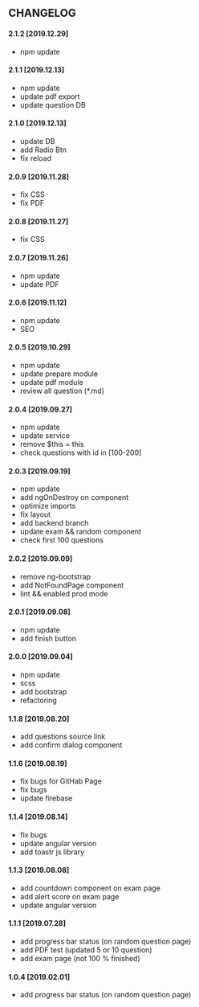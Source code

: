 ## CHANGELOG

#### 2.1.2 [2019.12.29]

- npm update
 
#### 2.1.1 [2019.12.13] 

- npm update
- update pdf export
- update question DB

#### 2.1.0 [2019.12.13] 

- update DB
- add Radio Btn
- fix reload

#### 2.0.9 [2019.11.28] 

- fix CSS 
- fix PDF

#### 2.0.8 [2019.11.27] 

- fix CSS

#### 2.0.7 [2019.11.26] 

- npm update
- update PDF

#### 2.0.6 [2019.11.12] 

 - npm update
 - SEO
 
#### 2.0.5 [2019.10.29] 

 - npm update
 - update prepare module
 - update pdf module
 - review all question (*.md) 
 
#### 2.0.4 [2019.09.27]

- npm update
- update service
- remove $this = this
- check questions with id in [100-200]

#### 2.0.3 [2019.09.19]

- npm update
- add ngOnDestroy on component
- optimize imports
- fix layout
- add backend branch
- update exam && random component
- check first 100 questions

#### 2.0.2 [2019.09.09]

- remove ng-bootstrap
- add NotFoundPage component
- lint && enabled prod mode

#### 2.0.1 [2019.09.08]

- npm update
- add finish button 

#### 2.0.0 [2019.09.04]

- npm update
- scss
- add bootstrap
- refactoring

#### 1.1.8 [2019.08.20]

- add questions source link
- add confirm dialog component

#### 1.1.6 [2019.08.19]

- fix bugs for GitHab Page
- fix bugs
- update firebase

#### 1.1.4 [2019.08.14]

- fix bugs
- update angular version
- add toastr js library

#### 1.1.3 [2019.08.08]

- add countdown component on exam page
- add alert score on exam page
- update angular version

#### 1.1.1 [2019.07.28]

- add progress bar status (on random question page)
- add PDF test (updated 5 or 10 question)
- add exam page (not 100 % finished)

#### 1.0.4 [2019.02.01]

- add progress bar status (on random question page)
